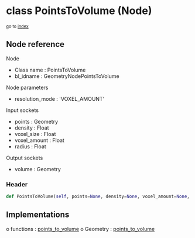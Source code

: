 # class PointsToVolume (Node)

<sub>go to [index](/docs/index.md)</sub>

## Node reference

Node
 - Class name : PointsToVolume
 - bl_idname : GeometryNodePointsToVolume

Node parameters
 - resolution_mode : 'VOXEL_AMOUNT'

Input sockets
 - points : Geometry
 - density : Float
 - voxel_size : Float
 - voxel_amount : Float
 - radius : Float

Output sockets
 - volume : Geometry

### Header

``` python
def PointsToVolume(self, points=None, density=None, voxel_amount=None, radius=None, voxel_size=None, resolution_mode='VOXEL_AMOUNT', node_label=None, node_color=None):
```

## Implementations

o functions : [points_to_volume](/docs/GeoNodes_classes/GLOBAL.md#points_to_volume)
o Geometry : [points_to_volume](/docs/GeoNodes_classes/Geometry.md#points_to_volume) 


